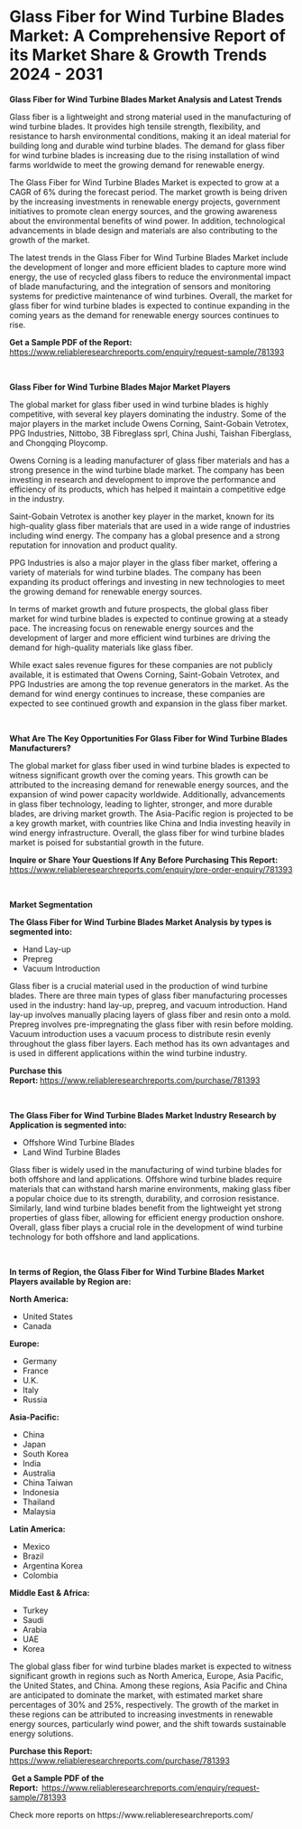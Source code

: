 <p><h1>Glass Fiber for Wind Turbine Blades Market: A Comprehensive Report of its Market Share & Growth Trends 2024 - 2031</h1></p><p><strong>Glass Fiber for Wind Turbine Blades Market Analysis and Latest Trends</strong></p>
<p><p>Glass fiber is a lightweight and strong material used in the manufacturing of wind turbine blades. It provides high tensile strength, flexibility, and resistance to harsh environmental conditions, making it an ideal material for building long and durable wind turbine blades. The demand for glass fiber for wind turbine blades is increasing due to the rising installation of wind farms worldwide to meet the growing demand for renewable energy.</p><p>The Glass Fiber for Wind Turbine Blades Market is expected to grow at a CAGR of 6% during the forecast period. The market growth is being driven by the increasing investments in renewable energy projects, government initiatives to promote clean energy sources, and the growing awareness about the environmental benefits of wind power. In addition, technological advancements in blade design and materials are also contributing to the growth of the market.</p><p>The latest trends in the Glass Fiber for Wind Turbine Blades Market include the development of longer and more efficient blades to capture more wind energy, the use of recycled glass fibers to reduce the environmental impact of blade manufacturing, and the integration of sensors and monitoring systems for predictive maintenance of wind turbines. Overall, the market for glass fiber for wind turbine blades is expected to continue expanding in the coming years as the demand for renewable energy sources continues to rise.</p></p>
<p><strong>Get a Sample PDF of the Report:&nbsp;</strong> <a href="https://www.reliableresearchreports.com/enquiry/request-sample/781393">https://www.reliableresearchreports.com/enquiry/request-sample/781393</a></p>
<p>&nbsp;</p>
<p><strong>Glass Fiber for Wind Turbine Blades Major Market Players</strong></p>
<p><p>The global market for glass fiber used in wind turbine blades is highly competitive, with several key players dominating the industry. Some of the major players in the market include Owens Corning, Saint-Gobain Vetrotex, PPG Industries, Nittobo, 3B Fibreglass sprl, China Jushi, Taishan Fiberglass, and Chongqing Ploycomp.</p><p>Owens Corning is a leading manufacturer of glass fiber materials and has a strong presence in the wind turbine blade market. The company has been investing in research and development to improve the performance and efficiency of its products, which has helped it maintain a competitive edge in the industry.</p><p>Saint-Gobain Vetrotex is another key player in the market, known for its high-quality glass fiber materials that are used in a wide range of industries including wind energy. The company has a global presence and a strong reputation for innovation and product quality.</p><p>PPG Industries is also a major player in the glass fiber market, offering a variety of materials for wind turbine blades. The company has been expanding its product offerings and investing in new technologies to meet the growing demand for renewable energy sources.</p><p>In terms of market growth and future prospects, the global glass fiber market for wind turbine blades is expected to continue growing at a steady pace. The increasing focus on renewable energy sources and the development of larger and more efficient wind turbines are driving the demand for high-quality materials like glass fiber.</p><p>While exact sales revenue figures for these companies are not publicly available, it is estimated that Owens Corning, Saint-Gobain Vetrotex, and PPG Industries are among the top revenue generators in the market. As the demand for wind energy continues to increase, these companies are expected to see continued growth and expansion in the glass fiber market.</p></p>
<p>&nbsp;</p>
<p><strong>What Are The Key Opportunities For Glass Fiber for Wind Turbine Blades Manufacturers?</strong></p>
<p><p>The global market for glass fiber used in wind turbine blades is expected to witness significant growth over the coming years. This growth can be attributed to the increasing demand for renewable energy sources, and the expansion of wind power capacity worldwide. Additionally, advancements in glass fiber technology, leading to lighter, stronger, and more durable blades, are driving market growth. The Asia-Pacific region is projected to be a key growth market, with countries like China and India investing heavily in wind energy infrastructure. Overall, the glass fiber for wind turbine blades market is poised for substantial growth in the future.</p></p>
<p><strong>Inquire or Share Your Questions If Any Before Purchasing This Report:</strong> <a href="https://www.reliableresearchreports.com/enquiry/pre-order-enquiry/781393">https://www.reliableresearchreports.com/enquiry/pre-order-enquiry/781393</a></p>
<p>&nbsp;</p>
<p><strong>Market Segmentation</strong></p>
<p><strong>The Glass Fiber for Wind Turbine Blades Market Analysis by types is segmented into:</strong></p>
<p><ul><li>Hand Lay-up</li><li>Prepreg</li><li>Vacuum Introduction</li></ul></p>
<p><p>Glass fiber is a crucial material used in the production of wind turbine blades. There are three main types of glass fiber manufacturing processes used in the industry: hand lay-up, prepreg, and vacuum introduction. Hand lay-up involves manually placing layers of glass fiber and resin onto a mold. Prepreg involves pre-impregnating the glass fiber with resin before molding. Vacuum introduction uses a vacuum process to distribute resin evenly throughout the glass fiber layers. Each method has its own advantages and is used in different applications within the wind turbine industry.</p></p>
<p><strong>Purchase this Report:&nbsp;</strong><a href="https://www.reliableresearchreports.com/purchase/781393">https://www.reliableresearchreports.com/purchase/781393</a></p>
<p>&nbsp;</p>
<p><strong>The Glass Fiber for Wind Turbine Blades Market Industry Research by Application is segmented into:</strong></p>
<p><ul><li>Offshore Wind Turbine Blades</li><li>Land Wind Turbine Blades</li></ul></p>
<p><p>Glass fiber is widely used in the manufacturing of wind turbine blades for both offshore and land applications. Offshore wind turbine blades require materials that can withstand harsh marine environments, making glass fiber a popular choice due to its strength, durability, and corrosion resistance. Similarly, land wind turbine blades benefit from the lightweight yet strong properties of glass fiber, allowing for efficient energy production onshore. Overall, glass fiber plays a crucial role in the development of wind turbine technology for both offshore and land applications.</p></p>
<p>&nbsp;</p>
<p><strong>In terms of Region, the Glass Fiber for Wind Turbine Blades Market Players available by Region are:</strong></p>
<p>
    <p> <strong> North America: </strong>
        <ul>
            <li>United States</li>
            <li>Canada</li>
        </ul>
        </p> 
    <p> <strong> Europe: </strong>
        <ul>
            <li>Germany</li>
            <li>France</li>
            <li>U.K.</li>
            <li>Italy</li>
            <li>Russia</li>
        </ul>
        </p> 
    <p> <strong> Asia-Pacific: </strong>
        <ul>
            <li>China</li>
            <li>Japan</li>
            <li>South Korea</li>
            <li>India</li>
            <li>Australia</li>
            <li>China Taiwan</li>
            <li>Indonesia</li>
            <li>Thailand</li>
            <li>Malaysia</li>
        </ul>
        </p> 
    <p> <strong> Latin America: </strong>
        <ul>
            <li>Mexico</li>
            <li>Brazil</li>
            <li>Argentina Korea</li>
            <li>Colombia</li>
        </ul>
        </p> 
    <p> <strong> Middle East & Africa: </strong>
        <ul>
            <li>Turkey</li>
            <li>Saudi</li>
            <li>Arabia</li>
            <li>UAE</li>
            <li>Korea</li>
        </ul>
    </p>
    </p>
<p><p>The global glass fiber for wind turbine blades market is expected to witness significant growth in regions such as North America, Europe, Asia Pacific, the United States, and China. Among these regions, Asia Pacific and China are anticipated to dominate the market, with estimated market share percentages of 30% and 25%, respectively. The growth of the market in these regions can be attributed to increasing investments in renewable energy sources, particularly wind power, and the shift towards sustainable energy solutions.</p></p>
<p><strong>Purchase this Report: </strong><a href="https://www.reliableresearchreports.com/purchase/781393">https://www.reliableresearchreports.com/purchase/781393</a></p>
<p>&nbsp;<strong>Get a Sample PDF of the Report:&nbsp;&nbsp;</strong><a href="https://www.reliableresearchreports.com/enquiry/request-sample/781393">https://www.reliableresearchreports.com/enquiry/request-sample/781393</a></p>
<p><strong></strong></p>
<p>Check more reports on https://www.reliableresearchreports.com/</p>